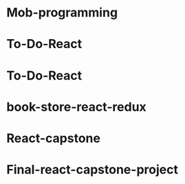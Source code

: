 # Mob-programming
# To-Do-React
# To-Do-React
# book-store-react-redux
# React-capstone
# Final-react-capstone-project
